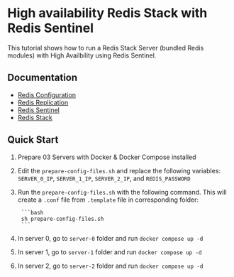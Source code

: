 # High availability Redis Stack with Redis Sentinel

This tutorial shows how to run a Redis Stack Server (bundled Redis modules) with High Availbility using Redis Sentinel.

## Documentation

- [Redis Configuration](https://redis.io/docs/manual/config/)
- [Redis Replication](https://redis.io/docs/manual/replication/)
- [Redis Sentinel](https://redis.io/docs/manual/sentinel/)
- [Redis Stack](https://redis.io/docs/stack/)

## Quick Start

1. Prepare 03 Servers with Docker & Docker Compose installed
2. Edit the `prepare-config-files.sh` and replace the following variables: `SERVER_0_IP`, `SERVER_1_IP`, `SERVER_2_IP`, and `REDIS_PASSWORD`
3. Run the `prepare-config-files.sh` with the following command. This will create a `.conf` file from `.template` file in corresponding folder:

        ```bash
        sh prepare-config-files.sh
        ```
4. In server 0, go to `server-0` folder and run `docker compose up -d`
5. In server 1, go to `server-1` folder and run `docker compose up -d`
6. In server 2, go to `server-2` folder and run `docker compose up -d`